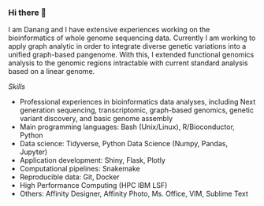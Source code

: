 ### Hi there 👋


I am Danang and I have extensive experiences working on the bioinformatics of whole genome sequencing data. Currently I am working to apply graph analytic in order to integrate diverse genetic variations into a unified graph-based pangenome. With this, I extended functional genomics analysis to the genomic regions intractable with current standard analysis based on a linear genome. 

*Skills*

-	Professional experiences in bioinformatics data analyses, including Next generation sequencing, transcriptomic, graph-based genomics, genetic variant discovery, and basic genome assembly
-	Main programming languages: Bash (Unix/Linux), R/Bioconductor, Python
-	Data science: Tidyverse, Python Data Science (Numpy, Pandas, Jupyter)
-	Application development: Shiny, Flask, Plotly
-	Computational pipelines: Snakemake 
-	Reproducible data: Git, Docker
-	High Performance Computing (HPC IBM LSF)
-	Others: Affinity Designer, Affinity Photo, Ms. Office, VIM, Sublime Text


